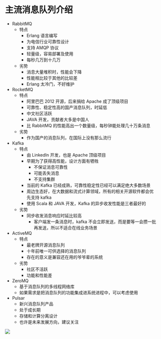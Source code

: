 # 主流消息队列介绍

- RabbitMQ
  - 特点
    - Erlang 语言编写
    - 为电信行业可靠性设计
    - 支持 AMQP 协议
    - 轻量级，容易部署及使用
    - 每秒几万到十几万
  - 劣势
    - 消息大量堆积时，性能会下降
    - 性能相比较于其他的比较差
    - Erlang 太冷门，不好维护
- RocketMQ
  - 特点
    - 阿里巴巴 2012 开源，后来捐给 Apache 成了顶级项目
    - 可靠性、稳定性高的国产消息队列，时延低
    - 中文社区活跃
    - JAVA 开发，贡献者大多是中国人
    - 比 RabbitMQ 的性能高出一个数量级，每秒钟能处理几十万条消息
  - 劣势
    - 作为国产的消息队列，在国际上没有那么流行
- Kafka
  - 特点
    - 由 LinkedIn 开发，也是 Apache 顶级项目
    - 早期为了获得高性能，设计方面有牺牲
      - 不保证消息可靠性
      - 可能丢失消息
      - 不支持集群
    - 当前的 Kafka 已经成熟，可靠性稳定性已经可以满足绝大多数场景
    - 周边生态好，在大数据和流式计算领域，所有的相关开源软件都会优先支持 kafka
    - 使用 Scala 和 JAVA 开发，Kafka 的异步收发性能是三者最好的
  - 劣势
    - 同步收发消息响应时延比较高
      - 客户端发一条消息时，kafka 不会立即发送，而是要等一会攒一批再发送，所以不适合在线业务场景
- ActiveMQ
  - 特点
    - 最老牌开源消息队列
    - 十年前唯一可供选择的消息队列
    - 存在的意义是兼容还在用的爷爷辈的系统
  - 劣势
    - 社区不活跃
    - 功能和性能差
- ZeroMQ
  - 基于消息队列的多线程网络库
  - 如果需求是把消息队列的功能集成进系统进程中，可以考虑使用
- Pulsar
  - 新兴消息队列产品
  - 处于成长期
  - 存储和计算分离设计
  - 也许是未来发展方向，建议关注

![](https://i.loli.net/2019/12/13/HOP2EQVNa3tYgwy.png)

